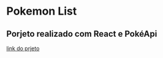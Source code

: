 # Pokemon List

## Porjeto realizado com React e PokéApi

[link do prjeto](https://pokemons-list-ten.vercel.app/)